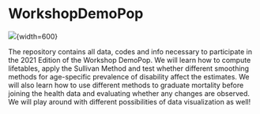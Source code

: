 # WorkshopDemoPop

![](REVES_2021.jpg){width=600}


The repository contains all data, codes and info necessary to participate in the 2021 Edition of the Workshop DemoPop. We will learn how to compute lifetables, apply the Sullivan Method and test whether different smoothing methods for age-specific prevalence of disability affect the estimates. We will also learn how to use different methods to graduate mortality before joining the health data and evaluating whether any changes are observed. 
We will play around with different possibilities of data visualization as well!

